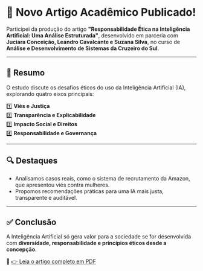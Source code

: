 # 🚀 Novo Artigo Acadêmico Publicado!

Participei da produção do artigo **"Responsabilidade Ética na Inteligência Artificial: Uma Análise Estruturada"**, desenvolvido em parceria com **Juciara Conceição, Leandro Cavalcante e Suzana Silva**, no curso de **Análise e Desenvolvimento de Sistemas da Cruzeiro do Sul**.

---

## 📌 Resumo
O estudo discute os desafios éticos do uso da Inteligência Artificial (IA), explorando quatro eixos principais:

1️⃣ **Viés e Justiça**  
2️⃣ **Transparência e Explicabilidade**  
3️⃣ **Impacto Social e Direitos**  
4️⃣ **Responsabilidade e Governança**

---

## 🔍 Destaques
- Analisamos casos reais, como o sistema de recrutamento da Amazon, que apresentou viés contra mulheres.  
- Propomos recomendações práticas para uma IA mais justa, transparente e auditável.  

---

## ✅ Conclusão
A Inteligência Artificial só gera valor para a sociedade se for desenvolvida com **diversidade, responsabilidade e princípios éticos desde a concepção**.  

📄 [👉 Leia o artigo completo em PDF](./Relatorio-Etica-IA.pdf)

